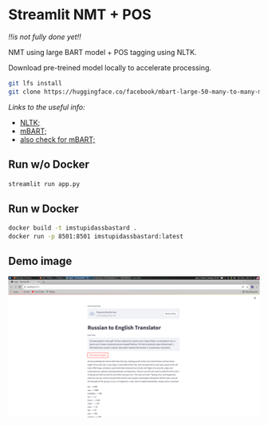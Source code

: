 # Streamlit NMT + POS

*!!is not fully done yet!!*

NMT using large BART model + POS tagging using NLTK.

Download pre-treined model locally to accelerate processing.
```bash
git lfs install
git clone https://huggingface.co/facebook/mbart-large-50-many-to-many-mmt
```

*Links to the useful info:*

- [NLTK;](https://www.nltk.org/)
- [mBART;](https://huggingface.co/facebook/mbart-large-50-many-to-many-mmt)
- [also check for mBART;](https://huggingface.co/facebook/mbart-large-50)

## Run w/o Docker

```bash
streamlit run app.py 
```

## Run w Docker

```bash
docker build -t imstupidassbastard .
docker run -p 8501:8501 imstupidassbastard:latest
```
## Demo image

![NMT and POS demo](images/demo.png)
